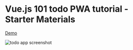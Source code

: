 # Vue.js 101 todo PWA tutorial - Starter Materials

[Demo](http://willdera.github.io/todo)

![todo app screenshot](https://image.ibb.co/g3g8Gy/Screenshot_2018_07_17_Todo_list.png)
